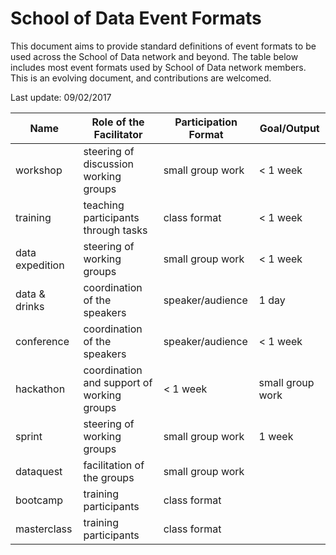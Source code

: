 # School of Data Event Formats

This document aims to provide standard definitions of event formats to be used across the School of Data network and beyond. The table below includes most event formats used by School of Data network members. This is an evolving document, and contributions are welcomed.

Last update: 09/02/2017

Name | Role of the Facilitator | Participation Format | Goal/Output
--- | --- | --- | ---
workshop | steering of discussion working groups | small group work | < 1 week | discovering, working on or learning about a topic interactively
training | teaching participants through tasks | class format | < 1 week | acquiring a specific knowledge or skill
data expedition | steering of working groups | small group work | < 1 week | exploring topical data and learning about methodology
data & drinks | coordination of the speakers | speaker/audience | 1 day | inspiration and awareness through the presentation of data projects; networking
conference | coordination of the speakers | speaker/audience | < 1 week | inspiration and awareness through topical talks; networking
hackathon | coordination and support of working groups | < 1 week | small group work | prototyping of data tools
sprint | steering of working groups | small group work | 1 week | produce a concrete deliverable in a short amount of time
dataquest | facilitation of the groups | small group work | | identify story angles from given datasets and proposal ways of developing these stories further
bootcamp | training participants | class format | | a multi day series of training sessions designed for participants to have a practical and theoretical understanding of the subject matter by the end of the camp
masterclass | training participants | class format | | deep dive into a specific subject matter. Targetted at intermediate to advanced users, wishing to further develop their skills
